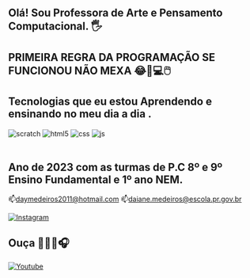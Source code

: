 ## Olá!  Sou Professora de Arte e Pensamento Computacional. 🖐️
## PRIMEIRA REGRA DA PROGRAMAÇÃO SE FUNCIONOU NÃO MEXA 😂🚀💻🖱️

## Tecnologias que eu estou Aprendendo e ensinando no meu dia a dia . 

<div style="display: inline_block">
   <img align="center" alt="scratch" src="https://img.shields.io/badge/Scratch-4D97FF?style=for-the-badge&logo=Scratch&logoColor=white" />
  <img align="center" alt="html5" src="https://img.shields.io/badge/HTML5-E34F26?style=for-the-badge&logo=html5&logoColor=white" />
  <img align="center" alt="css" src="https://img.shields.io/badge/CSS3-1572B6?style=for-the-badge&logo=css3&logoColor=white" />
  <img align="center" alt="js" src="https://img.shields.io/badge/JavaScript-F7DF1E?style=for-the-badge&logo=javascript&logoColor=black" />
 
   </div><br/>

## Ano de 2023 com as turmas de P.C 8º e 9º Ensino Fundamental e 1º ano NEM.

📫daymedeiros2011@hotmail.com
📫daiane.medeiros@escola.pr.gov.br

[![Instagram](https://img.shields.io/badge/Instagram-E4405F?style=for-the-badge&logo=instagram&logoColor=white)](https://www.instagram.com/daimedeiros07/)


## Ouça 🎼🎵🎶🎧
[![Youtube](https://img.shields.io/badge/YouTube-FF0000?style=for-the-badge&logo=youtube&logoColor=white)](https://www.youtube.com/watch?v=BfsCIxYTBC0)


